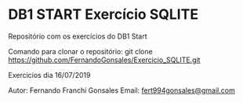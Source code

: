 # DB1 START Exercício SQLITE

Repositório com os exercícios do DB1 Start

Comando para clonar o repositório: git clone https://github.com/FernandoGonsales/Exercicio_SQLITE.git

Exercicios dia 16/07/2019 

Autor: Fernando Franchi Gonsales 
Email: fert994gonsales@gmail.com
